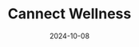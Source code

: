---  
layout: startup_page  
title: "Cannect Wellness"  
id: "cannectwellness.com"  
permalink: "/cannectwellnesscannectwellness.com10082024/"  
website: "https://www.cannectwellness.com/"  
funding_round: "Series B"  
funding_amount: "$7M"  
investors: ""  
about: "Cannect Wellness is an Illinois-based craft cannabis company focused on producing high-quality, premium cannabis products. They emphasize a \"quality over quantity\" approach and are committed to sustainability. The company is experiencing rapid growth and plans to expand its production and product offerings."  
markets: "Cannabis, Agriculture, Manufacturing"  
hq: "Chicago, Illinois, United States"  
founded_year: "2020"  
linkedin: "https://www.linkedin.com/company/cannect-wellness"  
twitter: ""  
instagram: "https://www.instagram.com/cannectwellness/"  
facebook: "https://www.facebook.com/100089543943423"  
crunchbase: "https://www.crunchbase.com/organization/cannect-wellness"  
pitchbook: "https://pitchbook.com/profiles/company/522035-92"  

date_display: "08-Oct-2024"  
date: "2024-10-08"

# SEO Optimization  
meta_title: "Cannect Wellness - Series B Funding ($7M)"  
meta_description: "Cannect Wellness, Cannect Wellness is an Illinois-based craft cannabis company focused on producing high-quality, premium cannabis products. They emphasize a \"quality ..."  
meta_keywords: "Cannect Wellness, Cannabis, Agriculture, Manufacturing, Series B funding"  
canonical_url: "https://startup.projectstartups.com/cannectwellnesscannectwellness.com10082024/"  
---